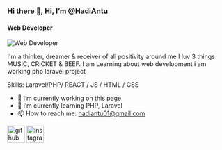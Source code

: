 ### Hi there 👋, Hi, I’m @HadiAntu
#### Web Developer
![Web Developer](https://i.pinimg.com/736x/2a/36/4f/2a364fc879fd1f89d89c67416f1cd479.jpg)

I'm a thinker, dreamer & receiver of all positivity around me I luv 3 things MUSIC, CRICKET & BEEF.
I am Learning about web development 
i am working php laravel project

Skills: Laravel/PHP/ REACT / JS / HTML / CSS

- 🔭 I’m currently working on this page. 
- 🌱 I’m currently learning PHP, Laravel 
- 📫 How to reach me: hadiantu01@gmail.com 


[<img src='https://cdn.jsdelivr.net/npm/simple-icons@3.0.1/icons/github.svg' alt='github' height='40'>](https://github.com/https://github.com/HadiAntu)  [<img src='https://cdn.jsdelivr.net/npm/simple-icons@3.0.1/icons/instagram.svg' alt='instagram' height='40'>](https://www.instagram.com/instagram/hadi_antu/)  



